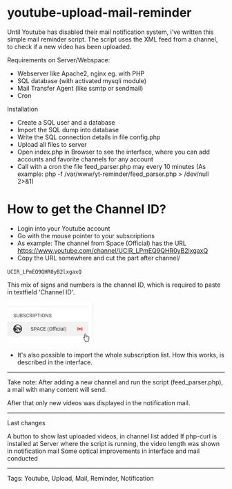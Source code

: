 # youtube-upload-mail-reminder

Until Youtube has disabled their mail notification system, i've written this simple mail reminder script.
The script uses the XML feed from a channel, to check if a new video has been uploaded.

Requirements on Server/Webspace:

- Webserver like Apache2, nginx eg. with PHP
- SQL database (with activated mysqli module)
- Mail Transfer Agent (like ssmtp or sendmail)
- Cron

Installation

- Create a SQL user and a database
- Import the SQL dump into database
- Write the SQL connection details in file config.php
- Upload all files to server
- Open index.php in Browser to see the interface, where you can add accounts and favorite channels for any account
- Call with a cron the file feed_parser.php may every 10 minutes (As example: php -f /var/www/yt-reminder/feed_parser.php > /dev/null 2>&1) 

# How to get the Channel ID?

- Login into your Youtube account
- Go with the mouse pointer to your subscriptions
- As example: The channel from Space (Official) has the URL https://www.youtube.com/channel/UCIR_LPmEQ9QHR0yB2lxgaxQ
- Copy the URL somewhere and cut the part after channel/

<code>UCIR_LPmEQ9QHR0yB2lxgaxQ</code>

This mix of signs and numbers is the channel ID, which is required to paste in textfield 'Channel ID'.

![Screenshot](screenshot.png)

- It's also possible to import the whole subscription list. How this works, is described in the interface.

---

Take note: After adding a new channel and run the script (feed_parser.php), a mail with many content will send.

After that only new videos was displayed in the notification mail.

---

Last changes

A button to show last uploaded videos, in channel list added
If php-curl is installed at Server where the script is running, the video length was shown in notification mail
Some optical improvements in interface and mail conducted

---



Tags: Youtube, Upload, Mail, Reminder, Notification

